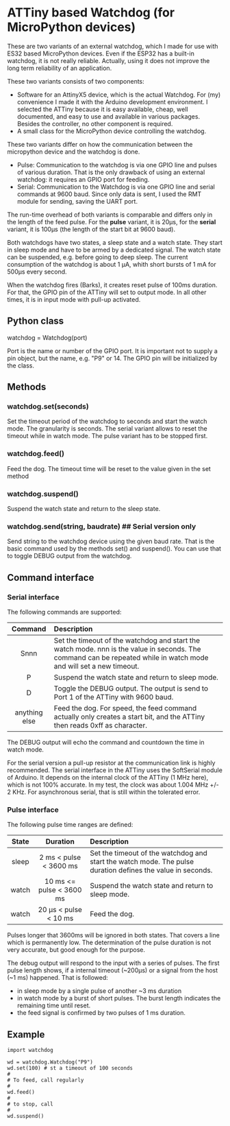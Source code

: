 # ATTiny based Watchdog (for MicroPython devices)

These are two variants of an external watchdog, which I made for use with ES32 based MicroPython
devices. Even if the ESP32 has a built-in watchdog, it is not really reliable. Actually, using
it does not improve the long term reliability of an application.

These two variants consists of two components:

- Software for an AttinyX5 device, which is the actual Watchdog. For (my) convenience
I made it with the Arduino development environment. I selected the ATTiny because it is easy 
available, cheap, well documented, and easy to use and available in various packages. 
Besides the controller, no other component is required.
- A small class for the MicroPython device controlling the watchdog.

These two variants differ on how the communication between the micropython device and
the watchdog is done.

- Pulse: Communication to the watchdog is via one GPIO line and pulses of various duration. 
That is the only drawback of using an external watchdog: it requires an GPIO port for feeding.
- Serial: Communication to the Watchdog is via one GPIO line and serial commands at 9600 baud.
Since only data is sent, I used the RMT module for sending, saving the UART port.

The run-time overhead of both variants is comparable and differs only in the length of the 
feed pulse. For the **pulse** variant, it is 20µs, for the **serial** variant, it is 100µs (the length
of the start bit at 9600 baud).

Both watchdogs have two states, a sleep state and a watch state. They start in sleep mode and have 
to be armed by a dedicated signal. The watch state can be suspended, e.g. before going to deep sleep.
The current consumption of the watchdog is about 1 µA, whith short bursts of 1 mA for 500µs every second.

When the watchdog fires (Barks), it creates reset pulse of 100ms duration. For that, the GPIO pin of the 
ATTiny will set to output mode. In all other times, it is in input mode with pull-up activated.

## Python class

watchdog = Watchdog(port)

Port is the name or number of the GPIO port. It is important not to supply a pin
object, but the name, e.g. "P9" or 14. The GPIO pin will be initialized by the class.

## Methods

### watchdog.set(seconds)

Set the timeout period of the watchdog to seconds and start the watch mode. The granularity is seconds.
The serial variant allows to reset the timeout while in watch mode. 
The pulse variant has to be stopped first.

### watchdog.feed()

Feed the dog. The timeout time will be reset to the value given in the set method

### watchdog.suspend()

Suspend the watch state and return to the sleep state.

### watchdog.send(string, baudrate) ## **Serial version only**

Send string to the watchdog device using the given baud rate. That is the basic command used by the
methods set() and suspend(). You can use that to toggle DEBUG output from the watchdog.

## Command interface 

### Serial interface

The following commands are supported: 

| Command | Description |
|:-:|:--|
|Snnn|Set the timeout of the watchdog and start the watch mode. nnn is the value in seconds. The command can be repeated while in watch mode and will set a new timeout.|
|P|Suspend the watch state and return to sleep mode.|
|D|Toggle the DEBUG output. The output is send to Port 1 of the ATTiny with 9600 baud.|
|anything else|Feed the dog. For speed, the feed command actually only creates a start bit, and the ATTiny then reads 0xff as character.|

The DEBUG output will echo the command and countdown the time in watch mode.

For the serial version a pull-up resistor at the communication link is highly recommended. The serial 
interface in the ATTiny uses the SoftSerial module of Arduino. It depends on the internal clock of the ATTiny (1 MHz here), which is not 100% accurate. In my test, the clock was about 1.004 MHz +/- 2 KHz. For asynchronous serial, that is still within the tolerated error.

### Pulse interface

The following pulse time ranges are defined: 

|State| Duration| Description |
|:-:|:-:|:--|
|sleep|2 ms < pulse < 3600 ms|Set the timeout of the watchdog and start the watch mode. The pulse duration defines the value in seconds. |
|watch|10 ms <= pulse < 3600 ms|Suspend the watch state and return to sleep mode.|
|watch|20 µs < pulse < 10 ms|Feed the dog.| 

Pulses longer that 3600ms will be ignored in both states. That covers a line which is permanently low. The determination of the pulse duration is not very accurate, but good enough for the purpose.

The debug output will respond to the input with a series of pulses. The first pulse length shows, if a internal timeout (~200µs) or a signal from the host (~1 ms) happened. That is followed: 
- in sleep mode by a single pulse of another ~3 ms duration
- in watch mode by a burst of short pulses. The burst length indicates the remaining time until reset. 
- the feed signal is confirmed by two pulses of 1 ms duration.

## Example

```
import watchdog

wd = watchdog.Watchdog("P9")
wd.set(100) # st a timeout of 100 seconds
#
# To feed, call regularly
#
wd.feed()
#
# to stop, call
#
wd.suspend()
```